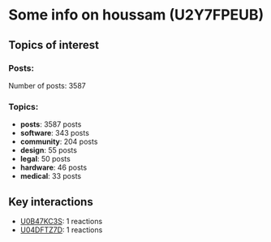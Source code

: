 # Some info on houssam (U2Y7FPEUB)


## Topics of interest

### Posts: 

Number of posts: 3587

### Topics:

* __posts__: 3587 posts
* __software__: 343 posts
* __community__: 204 posts
* __design__: 55 posts
* __legal__: 50 posts
* __hardware__: 46 posts
* __medical__: 33 posts

## Key interactions 

* [U0B47KC3S](./U0B47KC3S.md): 1 reactions
* [U04DFTZ7D](./U04DFTZ7D.md): 1 reactions
